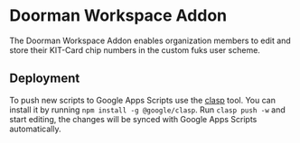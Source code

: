 # Doorman Workspace Addon

The Doorman Workspace Addon enables organization members to edit and store their KIT-Card chip numbers in the custom fuks user scheme.

## Deployment

To push new scripts to Google Apps Scripts use the [clasp](https://github.com/google/clasp) tool.
You can install it by running ```npm install -g @google/clasp```.
Run ```clasp push -w``` and start editing, the changes will be synced with Google Apps Scripts automatically.
